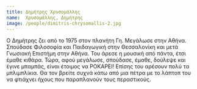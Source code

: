 ```yaml
---
title: Δημήτρης Χρυσομάλλης
name:  Χρυσομάλλης, Δημήτρης
image: /people/dimitris-chrysomallis-2.jpg
---
```


Ο Δημήτρης ζει από το 1975 στον πλανήτη Γη. Μεγάλωσε στην Αθήνα. Σπούδασε Φιλοσοφία και Παιδαγωγική στην Θεσσαλονίκη και μετά Γνωσιακή Επιστήμη στην Αθήνα. Του άρεσε η μουσική από πάντα, έτσι έμαθε κιθάρα. Τώρα, αφού μεγάλωσε, σπούδασε, έμαθε, δούλεψε και έγινε μπαμπάς, είναι έτοιμος να ΡΟΚΑΡΕΙ! Επίσης του αρέσουν πολύ τα μπλιμπλίκια. Θα τον βρείτε συχνά κάτω από μια πέτρα με το λάπτοπ του να φτιάχνει ήχους που παραπλανούν τους περαστικούς.

